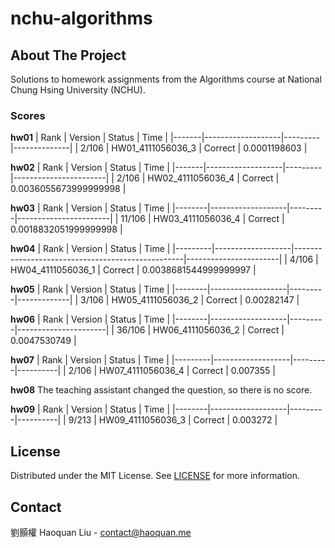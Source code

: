 # nchu-algorithms

## About The Project
Solutions to homework assignments from the Algorithms course at National Chung Hsing University (NCHU).

### Scores
**hw01**
| Rank  |      Version      | Status  |     Time     |
|-------|-------------------|---------|--------------|
| 2/106 | HW01_4111056036_3 | Correct | 0.0001198603 |

**hw02**
| Rank  |      Version      | Status  |          Time         |
|-------|-------------------|---------|-----------------------|
| 2/106 | HW02_4111056036_4 | Correct | 0.0036055673999999998 |

**hw03**
|  Rank  |      Version      | Status  |         Time          |
|--------|-------------------|---------|-----------------------|
| 11/106 | HW03_4111056036_4 | Correct | 0.0018832051999999998 |

**hw04**
|  Rank   |      Version      |                      Status                      |         Time          |
|---------|-------------------|--------------------------------------------------|-----------------------|
| 4/106   | HW04_4111056036_1 | Correct                                          | 0.0038681544999999997 |

**hw05**
|  Rank  |      Version      | Status  |    Time     |
|--------|-------------------|---------|-------------|
| 3/106  | HW05_4111056036_2 | Correct |  0.00282147 |

**hw06**
|  Rank  |      Version      | Status  |         Time         |
|--------|-------------------|---------|----------------------|
| 36/106 | HW06_4111056036_2 | Correct |         0.0047530749 |

**hw07**
|  Rank   |      Version      | Status  |   Time   |
|---------|-------------------|---------|----------|
| 2/106   | HW07_4111056036_4 | Correct | 0.007355 |

**hw08**
The teaching assistant changed the question, so there is no score.

**hw09**
|  Rank  |      Version      | Status  |   Time   |
|--------|-------------------|---------|----------|
| 9/213  | HW09_4111056036_3 | Correct | 0.003272 |

## License
Distributed under the MIT License. See [LICENSE](LICENSE) for more information.

## Contact
劉顥權 Haoquan Liu - [contact@haoquan.me](mailto:contact@haoquan.me)